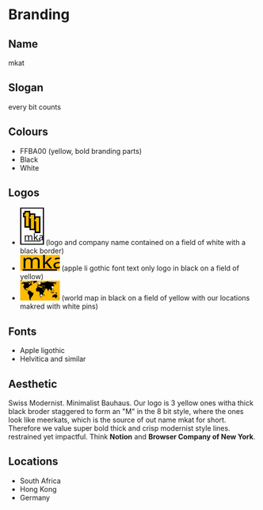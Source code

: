 # Branding

## Name
mkat

## Slogan
every bit counts

## Colours
- FFBA00  (yellow, bold branding parts)
- Black
- White


## Logos
- ![alt text](public/mkat_small.svg) (logo and company name contained on a field of white with a black border)
- ![alt text](public/mkat_name_only_logo.svg) (apple li gothic font text only logo in black on a field of yellow)
- ![ ](public/mkat_locations.svg) (world map in black on a field of yellow with our locations makred with white pins)

## Fonts
- Apple ligothic
- Helvitica and similar

## Aesthetic
Swiss Modernist. Minimalist Bauhaus. Our logo is 3 yellow ones witha thick black broder staggered to form an "M" in the 8 bit style, where the ones look like meerkats, which is the source of out name mkat for short. Therefore we value super bold thick and crisp modernist style lines. restrained yet impactful. Think **Notion** and **Browser Company of New York**.

## Locations 
- South Africa
- Hong Kong
- Germany

